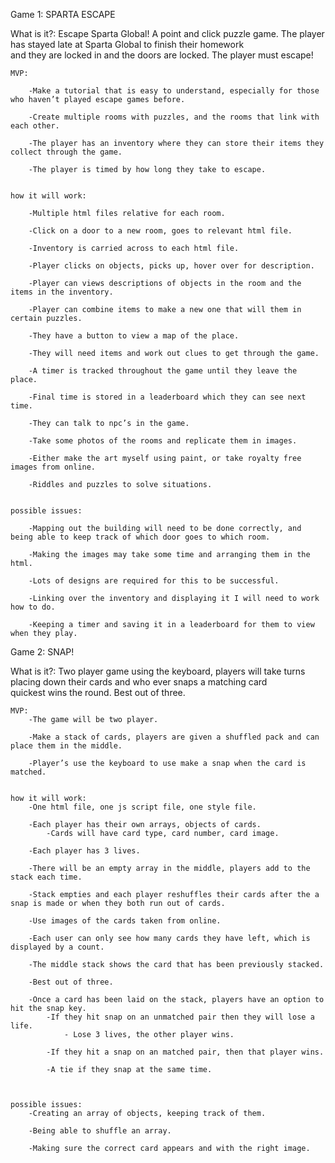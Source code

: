 Game 1: SPARTA ESCAPE

What is it?:
	Escape Sparta Global! A point and click puzzle game. The player has stayed late at Sparta Global to finish their homework 	
	and they are locked in and the doors are locked. The player must escape!

	MVP:

		-Make a tutorial that is easy to understand, especially for those who haven’t played escape games before.	

		-Create multiple rooms with puzzles, and the rooms that link with each other.
		
		-The player has an inventory where they can store their items they collect through the game.
		
		-The player is timed by how long they take to escape.
		
	
	how it will work:
		
		-Multiple html files relative for each room.
			
		-Click on a door to a new room, goes to relevant html file.
			
		-Inventory is carried across to each html file.
			
		-Player clicks on objects, picks up, hover over for description.

		-Player can views descriptions of objects in the room and the items in the inventory.

		-Player can combine items to make a new one that will them in certain puzzles.
			
		-They have a button to view a map of the place.
		
		-They will need items and work out clues to get through the game.
		
		-A timer is tracked throughout the game until they leave the place.
		
		-Final time is stored in a leaderboard which they can see next time.
			
		-They can talk to npc’s in the game.
		
		-Take some photos of the rooms and replicate them in images.
		
		-Either make the art myself using paint, or take royalty free images from online.

		-Riddles and puzzles to solve situations.


	possible issues:	

		-Mapping out the building will need to be done correctly, and being able to keep track of which door goes to which room.
	
		-Making the images may take some time and arranging them in the html.

		-Lots of designs are required for this to be successful.

		-Linking over the inventory and displaying it I will need to work how to do.

		-Keeping a timer and saving it in a leaderboard for them to view when they play.


Game 2: SNAP!

What is it?:
	Two player game using the keyboard, players will take turns placing down their cards and who ever snaps a matching card 	
	quickest wins the round. Best out of three.

	MVP:
		-The game will be two player.
		
		-Make a stack of cards, players are given a shuffled pack and can place them in the middle.

		-Player’s use the keyboard to use make a snap when the card is matched.

	
	how it will work:
		-One html file, one js script file, one style file.
		
		-Each player has their own arrays, objects of cards.
			-Cards will have card type, card number, card image.

		-Each player has 3 lives.
		
		-There will be an empty array in the middle, players add to the stack each time.

		-Stack empties and each player reshuffles their cards after the a snap is made or when they both run out of cards.

		-Use images of the cards taken from online.
		
		-Each user can only see how many cards they have left, which is displayed by a count.

		-The middle stack shows the card that has been previously stacked.

		-Best out of three.

		-Once a card has been laid on the stack, players have an option to hit the snap key.
			-If they hit snap on an unmatched pair then they will lose a life.
				- Lose 3 lives, the other player wins.

			-If they hit a snap on an matched pair, then that player wins.

			-A tie if they snap at the same time.

	
	
	possible issues:
		-Creating an array of objects, keeping track of them.
		
		-Being able to shuffle an array.

		-Making sure the correct card appears and with the right image.
		
